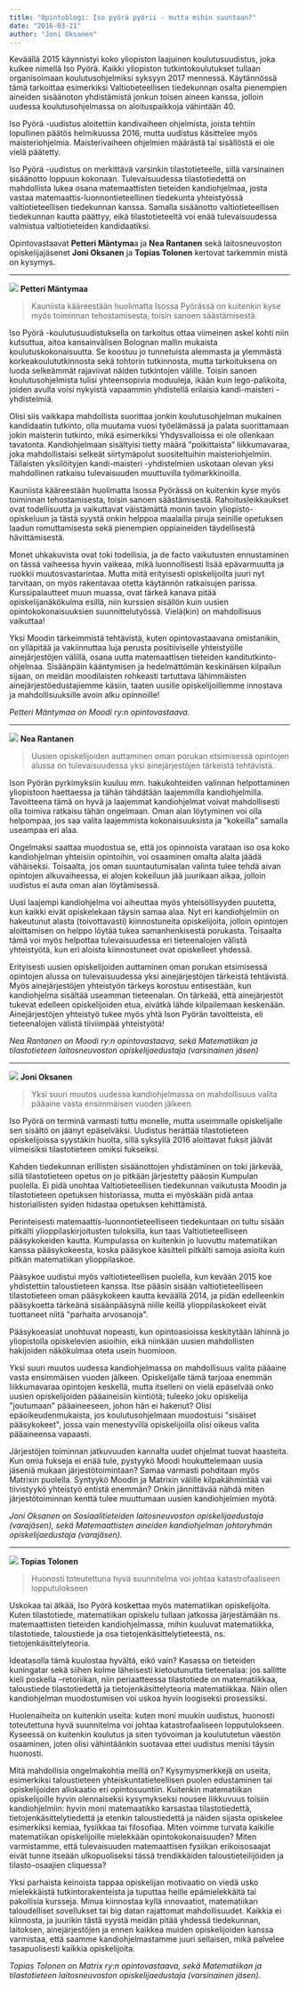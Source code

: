 ```yaml
---
title: "Opintoblogi: Iso pyörä pyörii - mutta mihin suuntaan?"
date: "2016-03-21"
author: "Joni Oksanen"
---
```


<!-- > ![](https://lh3.googleusercontent.com/-rmyVFW9K-gY/VucmdqrGWzI/AAAAAAAAE6Y/jLPFaxp2IAkb_pEXsllbceB0q4lfKygOgCCo/s678-Ic42/iso-py%25C3%25B6r%25C3%25A4.png) -->

Keväällä 2015 käynnistyi koko yliopiston laajuinen koulutusuudistus, joka kulkee nimellä Iso Pyörä. Kaikki yliopiston tutkintokoulutukset tullaan organisoimaan koulutusohjelmiksi syksyyn 2017 mennessä. Käytännössä tämä tarkoittaa esimerkiksi Valtiotieteellisen tiedekunnan osalta pienempien aineiden sisäänoton yhdistämistä jonkun toisen aineen kanssa, jolloin uudessa koulutusohjelmassa on aloituspaikkoja vähintään 40.

Iso Pyörä -uudistus aloitettiin kandivaiheen ohjelmista, joista tehtiin lopullinen päätös helmikuussa 2016, mutta uudistus käsittelee myös maisteriohjelmia. Maisterivaiheen ohjelmien määrästä tai sisällöstä ei ole vielä päätetty.

Iso Pyörä -uudistus on merkittävä varsinkin tilastotieteelle, sillä varsinainen sisäänotto loppuun kokonaan. Tulevaisuudessa tilastotiedettä on mahdollista lukea osana matemaattisten tieteiden kandiohjelmaa, josta vastaa matemaattis-luonnontieteellinen tiedekunta yhteistyössä valtiotieteellisen tiedekunnan kanssa. Samalla sisäänotto valtiotieteellisen tiedekunnan kautta päättyy, eikä tilastotieteeltä voi enää tulevaisuudessa valmistua valtiotieteiden kandidaatiksi.

Opintovastaavat **Petteri Mäntyma**a ja **Nea Rantanen** sekä laitosneuvoston opiskelijajäsenet **Joni Oksanen** ja **Topias Tolonen** kertovat tarkemmin mistä on kysymys.

* * *

![](https://lh3.googleusercontent.com/-T4o0GNKDagM/Vurb_Tw66XI/AAAAAAAAE9Q/aapt9aWjnaEbPS352gxn_c4CJYKnwauPgCCo/s512-Ic42/petteri.jpg) **Petteri Mäntymaa**

> Kauniista kääreestään huolimatta Isossa Pyörässä on kuitenkin kyse myös toiminnan tehostamisesta, toisin sanoen säästämisestä.

Iso Pyörä -koulutusuudistuksella on tarkoitus ottaa viimeinen askel kohti niin kutsuttua, aitoa kansainvälisen Bolognan mallin mukaista koulutuskokonaisuutta. Se koostuu jo tunnetuista alemmasta ja ylemmästä korkeakoulututkinnosta sekä tohtorin tutkinnosta, mutta tarkoituksena on luoda selkeämmät rajaviivat näiden tutkintojen välille. Toisin sanoen koulutusohjelmista tulisi yhteensopivia moduuleja, ikään kuin lego-palikoita, joiden avulla voisi nykyistä vapaammin yhdistellä erilaisia kandi-maisteri -yhdistelmiä.

Olisi siis vaikkapa mahdollista suorittaa jonkin koulutusohjelman mukainen kandidaatin tutkinto, olla muutama vuosi työelämässä ja palata suorittamaan jokin maisterin tutkinto, mikä esimerkiksi Yhdysvalloissa ei ole ollenkaan tavatonta. Kandiohjelmaan sisältyisi tietty määrä ”poikittaista” liikkumavaraa, joka mahdollistaisi selkeät siirtymäpolut suositeltuihin maisteriohjelmiin. Tällaisten yksilöityjen kandi-maisteri -yhdistelmien uskotaan olevan yksi mahdollinen ratkaisu tulevaisuuden muuttuvilla työmarkkinoilla.

Kauniista kääreestään huolimatta Isossa Pyörässä on kuitenkin kyse myös toiminnan tehostamisesta, toisin sanoen säästämisestä. Rahoitusleikkaukset ovat todellisuutta ja vaikuttavat väistämättä monin tavoin yliopisto-opiskeluun ja tästä syystä onkin helppoa maalailla piruja seinille opetuksen laadun romuttamisesta sekä pienempien oppiaineiden täydellisestä hävittämisestä.

Monet uhkakuvista ovat toki todellisia, ja de facto vaikutusten ennustaminen on tässä vaiheessa hyvin vaikeaa, mikä luonnollisesti lisää epävarmuutta ja ruokkii muutosvastarintaa. Mutta mitä erityisesti opiskelijoilta juuri nyt tarvitaan, on myös rakentavaa otetta käytännön ratkaisujen parissa. Kurssipalautteet muun muassa, ovat tärkeä kanava pitää opiskelijanäkökulma esillä, niin kurssien sisällön kuin uusien opintokokonaisuuksien suunnittelutyössä. Vielä(kin) on mahdollisuus vaikuttaa!

Yksi Moodin tärkeimmistä tehtävistä, kuten opintovastaavana omistanikin, on ylläpitää ja vakiinnuttaa luja perusta positiiviselle yhteistyölle ainejärjestöjen välillä, osana uutta matemaattisen tieteiden kanditutkinto-ohjelmaa. Sisäänpäin kääntymisen ja hedelmättömän keskinäisen kilpailun sijaan, on meidän moodilaisten rohkeasti tartuttava lähimmäisten ainejärjestöedustajiemme käsiin, taaten uusille opiskelijoillemme innostava ja mahdollisuuksille avoin alku opinnoille!

_Petteri Mäntymaa on Moodi ry:n opintovastaava._

* * *

![](https://lh3.googleusercontent.com/-FCk8tMKzPMA/Vurb_Aq9KBI/AAAAAAAAE9Q/2hxXKeIlx3c9eTLO0qBVUdZXDTQ4OpSIgCCo/s366-Ic42/nea.jpg) **Nea Rantanen**

> Uusien opiskelijoiden auttaminen oman porukan etsimisessä opintojen alussa on tulevaisuudessa yksi ainejärjestöjen tärkeistä tehtävistä.

Ison Pyörän pyrkimyksiin kuuluu mm. hakukohteiden valinnan helpottaminen yliopistoon haettaessa ja tähän tähdätään laajemmilla kandiohjelmilla. Tavoitteena tämä on hyvä ja laajemmat kandiohjelmat voivat mahdollisesti olla toimiva ratkaisu tähän ongelmaan. Oman alan löytyminen voi olla helpompaa, jos saa valita laajemmista kokonaisuuksista ja ”kokeilla” samalla useampaa eri alaa.

Ongelmaksi saattaa muodostua se, että jos opinnoista varataan iso osa koko kandiohjelman yhteisiin opintoihin, voi osaaminen omalta alalta jäädä vähäiseksi. Toisaalta, jos oman suuntautumisalan valinta tulee tehdä aivan opintojen alkuvaiheessa, ei alojen kokeiluun jää juurikaan aikaa, jolloin uudistus ei auta oman alan löytämisessä.

Uusi laajempi kandiohjelma voi aiheuttaa myös yhteisöllisyyden puutetta, kun kaikki eivät opiskelekaan täysin samaa alaa. Nyt eri kandiohjelmiin on hakeutunut alasta (toivottavasti) kiinnostuneita opiskelijoita, jolloin opintojen aloittamisen on helppo löytää tukea samanhenkisestä porukasta. Toisaalta tämä voi myös helpottaa tulevaisuudessa eri tieteenalojen välistä yhteistyötä, kun eri aloista kiinnostuneet ovat opiskelleet yhdessä.

Erityisesti uusien opiskelijoiden auttaminen oman porukan etsimisessä opintojen alussa on tulevaisuudessa yksi ainejärjestöjen tärkeistä tehtävistä. Myös ainejärjestöjen yhteistyön tärkeys korostuu entisestään, kun kandiohjelma sisältää useamman tieteenalan. On tärkeää, että ainejärjestöt tukevat edelleen opiskelijoiden etua, eivätkä lähde kilpailemaan keskenään. Ainejärjestöjen yhteistyö tukee myös yhtä Ison Pyörän tavoitteista, eli tieteenalojen välistä tiiviimpää yhteistyötä!

_Nea Rantanen on Moodi ry:n opintovastaava, sekä Matematiikan ja tilastotieteen laitosneuvoston opiskelijaedustaja (varsinainen jäsen)_

* * *

![](https://lh3.googleusercontent.com/-dDclW3IHoDE/Vurb_oawAII/AAAAAAAAE9Q/ijHjlmD_rlY88D6ioir1ls900tPygT3qwCCo/s512-Ic42/joni.jpg) **Joni Oksanen**

> Yksi suuri muutos uudessa kandiohjelmassa on mahdollisuus valita pääaine vasta ensimmäisen vuoden jälkeen.

Iso Pyörä on terminä varmasti tuttu monelle, mutta useimmalle opiskelijalle sen sisältö on jäänyt epäselväksi.  Uudistus herättää tilastotieteen opiskelijoissa syystäkin huolta, sillä syksyllä 2016 aloittavat fuksit jäävät viimeisiksi tilastotieteen omiksi fukseiksi.

Kahden tiedekunnan erillisten sisäänottojen yhdistäminen on toki järkevää, sillä tilastotieteen opetus on jo pitkään järjestetty pääosin Kumpulan puolella. Ei pidä unohtaa Valtiotieteellisen tiedekunnan vaikutusta Moodin ja tilastotieteen opetuksen historiassa, mutta ei myöskään pidä antaa historiallisten syiden hidastaa opetuksen kehittämistä.

Perinteisesti matemaattis-luonnontieteelliseen tiedekuntaan on tultu sisään pitkälti ylioppilaskirjoitusten tuloksilla, kun taas Valtiotieteelliseen pääsykokeiden kautta. Kumpulassa on kuitenkin jo luovuttu matematiikan kanssa pääsykokeesta, koska pääsykoe käsitteli pitkälti samoja asioita kuin pitkän matematiikan ylioppilaskoe.

Pääsykoe uudistui myös valtiotieteellisen puolella, kun kevään 2015 koe yhdistettiin taloustieteen kanssa. Itse pääsin sisään valtiotieteelliseen tilastotieteen oman pääsykokeen kautta keväällä 2014, ja pidän edelleenkin pääsykoetta tärkeänä sisäänpääsynä niille keillä ylioppilaskokeet eivät tuottaneet niitä "parhaita arvosanoja".

Pääsykoeasiat unohtuvat nopeasti, kun opintoasioissa keskitytään lähinnä jo yliopistolla opiskelevien asioihin, eikä niinkään uusien mahdollisten hakijoiden näkökulmaa oteta usein huomioon.

Yksi suuri muutos uudessa kandiohjelmassa on mahdollisuus valita pääaine vasta ensimmäisen vuoden jälkeen. Opiskelijalle tämä tarjoaa enemmän liikkumavaraa opintojen keskellä, mutta itselleni on vielä epäselvää onko uusien opiskelijoiden pääaineisiin kiintiötä; tuleeko joku opiskelija "joutumaan" pääaineeseen, johon hän ei hakenut? Olisi epäoikeudenmukaista, jos koulutusohjelmaan muodostuisi "sisäiset pääsykokeet", jossa vain menestyvillä opiskelijoilla olisi oikeus valita pääaineensa vapaasti.

Järjestöjen toiminnan jatkuvuuden kannalta uudet ohjelmat tuovat haasteita. Kun omia fukseja ei enää tule, pystyykö Moodi houkuttelemaan uusia jäseniä mukaan järjestötoimintaan? Samaa varmasti pohditaan myös Matrixin puolella. Syntyykö Moodin ja Matrixin välille kilpakähmintää vai tiivistyykö yhteistyö entistä enemmän? Onkin jännittävää nähdä miten järjestötoiminnan kenttä tulee muuttumaan uusien kandiohjelmien myötä.

_Joni Oksanen on Sosiaalitieteiden laitosneuvoston opiskelijaedustaja (varajäsen), sekä Matemaattisten aineiden kandiohjelman johtoryhmän opiskelijaedustaja (varajäsen)._

* * *

![](https://lh3.googleusercontent.com/-mCrrGPm9mRU/Vurb_5Dn33I/AAAAAAAAE9Q/iOcQ2hlgsCELg9mGj0Szk9mbvlJrsMi5ACCo/s512-Ic42/topias.jpg) **Topias Tolonen**

> Huonosti toteutettuna hyvä suunnitelma voi johtaa katastrofaaliseen lopputulokseen

Uskokaa tai älkää, Iso Pyörä koskettaa myös matematiikan opiskelijoita. Kuten tilastotiede, matematiikan opiskelu tullaan jatkossa järjestämään ns. matemaattisten tieteiden kandiohjelmassa, mihin kuuluvat matematiikka, tilastotiede, taloustiede ja osa tietojenkäsittelytieteestä, ns. tietojenkäsittelyteoria.

Ideatasolla tämä kuulostaa hyvältä, eikö vain? Kasassa on tieteiden kuningatar sekä siihen kolme läheisesti kietoutunutta tieteenalaa: jos sallitte kieli poskella –retoriikan, niin periaatteessa tilastotiede on matematiikkaa, taloustiede tilastotiedettä ja tietojenkäsittelyteoria matematiikkaa. Näin ollen kandiohjelman muodostumisen voi uskoa hyvin loogiseksi prosessiksi.

Huolenaiheita on kuitenkin useita: kuten moni muukin uudistus, huonosti toteutettuna hyvä suunnitelma voi johtaa katastrofaaliseen lopputulokseen. Kyseessä on kuitenkin koulutus ja siten työvoiman ja koulututetun väestön osaaminen, joten olisi vähintäänkin suotavaa ettei uudistus menisi täysin huonosti.

Mitä mahdollisia ongelmakohtia meillä on? Kysymysmerkkejä on useita, esimerkiksi taloustieteen yhteiskuntatieteellisen puolen edustaminen tai opiskelijoiden allokaatio eri opintosuuntiin. Kuitenkin matematiikan opiskelijoille hyvin olennaiseksi kysymykseksi nousee liikkuvuus toisiin kandiohjelmiin: hyvin moni matemaatikko karsastaa tilastotiedettä, tietojenkäsittelytiedettä ja etenkin taloustiedettä ja näiden sijasta opiskelee esimerkiksi kemiaa, fysiikkaa tai filosofiaa. Miten voimme turvata kaikille matematiikan opiskelijoille mielekkään opintokokonaisuuden? Miten varmistamme, että tulevaisuuden matemaattisen fysiikan erikoisosaajat eivät tunne itseään ulkopuoliseksi tässä trendikkäiden taloustieteilijöiden ja tilasto-osaajien cliquessa?

Yksi parhaista keinoista tappaa opiskelijan motivaatio on viedä usko mielekkäistä tutkintorakenteista ja tuputtaa heille epämielekkäitä tai pakollisia kursseja. Minua kiinnostaa kyllä innovaatiot, matematiikan taloudelliset sovellukset tai big datan rajattomat mahdollisuudet. Kaikkia ei kiinnosta, ja juurikin tästä syystä meidän pitää yhdessä tiedekunnan, laitoksen, ainejärjestöjen ja ennen kaikkea muiden opiskelijoiden kanssa varmistaa, että saamme kandiohjelmastamme juuri sellaisen, mikä palvelee tasapuolisesti kaikkia opiskelijoita.

_Topias Tolonen on Matrix ry:n  opintovastaava, sekä Matematiikan ja tilastotieteen laitosneuvoston opiskelijaedustaja (varsinainen jäsen)._
